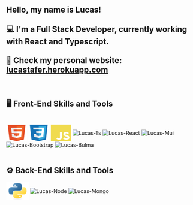 <h2> 
  Hello, my name is Lucas!
  <br>
  <br>
  💻 I'm a Full Stack Developer, currently working with React and Typescript.
  <br>
  <br>
  🎨 Check my personal website: <a target="_blank" href="https://lucastafer.herokuapp.com/">lucastafer.herokuapp.com</a>
</h2>

<br>

<h2>🖥️ Front-End Skills and Tools</h2>
<div style="display: inline_block">
  <br>
  <img align="center" alt="Lucas-HTML" height="45" width="55" src="https://raw.githubusercontent.com/devicons/devicon/master/icons/html5/html5-original.svg">
  <img align="center" alt="Lucas-CSS" height="45" width="55" src="https://raw.githubusercontent.com/devicons/devicon/master/icons/css3/css3-original.svg">
  <img align="center" alt="Lucas-Js" height="45" width="55" src="https://raw.githubusercontent.com/devicons/devicon/master/icons/javascript/javascript-plain.svg">
  <img align="center" alt="Lucas-Ts" height="45" width="55" src="https://cdn.jsdelivr.net/gh/devicons/devicon/icons/typescript/typescript-original.svg" />
  <img align="center" alt="Lucas-React" height="45" width="55" src="https://cdn.jsdelivr.net/gh/devicons/devicon/icons/react/react-original.svg">
  <img align="center" alt="Lucas-Mui" height="45" width="55" src="https://cdn.jsdelivr.net/gh/devicons/devicon/icons/materialui/materialui-original.svg" />        
  <img align="center" alt="Lucas-Bootstrap" height="45" width="55" src="https://cdn.jsdelivr.net/gh/devicons/devicon/icons/bootstrap/bootstrap-original.svg"/>
  <img align="center" alt="Lucas-Bulma" height="40" width="50" src="https://cdn.jsdelivr.net/gh/devicons/devicon/icons/bulma/bulma-plain.svg">
</div>
  
<br>
  
<h2>⚙️ Back-End Skills and Tools</h2>
<div style="display: inline_block">
  <img align="center" alt="Lucas-Python" height="50" width="60" src="https://raw.githubusercontent.com/devicons/devicon/master/icons/python/python-original.svg">
  <img align="center" alt="Lucas-Node" height="80" width="120" src="https://cdn.jsdelivr.net/gh/devicons/devicon/icons/nodejs/nodejs-original-wordmark.svg" />
  <img align="center" alt="Lucas-Mongo" height="60" width="70" src="https://cdn.jsdelivr.net/gh/devicons/devicon/icons/mongodb/mongodb-plain-wordmark.svg" />
 

</div>
